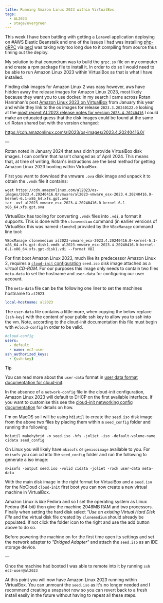 ```yaml
---
title: Running Amazon Linux 2023 within VirtualBox
tags:
  - AL2023
  - stage/evergreen
---
```



This week I have been battling with getting a Laravel application deploying on #AWS Elastic Beanstalk and one of the issues I had was installing [php-gRPC](https://grpc.io/) via [pecl](https://pecl.php.net/) was taking _way_ too long due to it compiling from source thus timing out the deploy.

My solution to that conundrum was to build the `grpc.so` file on my computer and create a rpm package file to install it. In order to do so I would need to be able to run Amazon Linux 2023 within VirtualBox as that is what I have installed.


Finding disk images for Amazon Linux 2 was easy however, aws have hidden away the release images for Amazon Linux 2023, most likely because they want you to use docker. In my search I came across Rotan Hanrahan's post [Amazon Linux 2023 on VirtualBox](https://www.rotanhanrahan.com/2024/01/27/amazon-linux-2023-on-virtualbox) from January this year and while they link to the os images for release `2023.3.20240122.0` looking at the [most recent AL2023 release notes for version `2023.4.20240416`](https://docs.aws.amazon.com/linux/al2023/release-notes/relnotes-2023.4.20240416.html) I could make an educated guess that the disk images could be found at the same url Rotan shared but with the version changed:

https://cdn.amazonlinux.com/al2023/os-images/2023.4.20240416.0/

—

Rotan noted in January 2024 that aws didn't provide VirtualBox disk images. I can confirm that hasn't changed as of April 2024. This means that, at time of writing, Rotan's instructions are the best method for getting Amazon Linux 2023 booting within VirtualBox.

First you want to download the vmware `.ova` disk image and unpack it to obtain the `.vmdk` file it contains:

```shell
wget https://cdn.amazonlinux.com/al2023/os-images/2023.4.20240416.0/vmware/al2023-vmware_esx-2023.4.20240416.0-kernel-6.1-x86_64.xfs.gpt.ova
tar -xvf al2023-vmware_esx-2023.4.20240416.0-kernel-6.1-x86_64.xfs.gpt.ova

```

VirtualBox has tooling for converting `.vmdk` files into `.vdi`, a format it supports. This is done with the `clonemedium` command (in earlier versions of VirtualBox this was named `clonehd`) provided by the `VBoxManage` command line tool:

```shell
VBoxManage clonemedium al2023-vmware_esx-2023.4.20240416.0-kernel-6.1-x86_64.xfs.gpt-disk1.vmdk al2023-vmware_esx-2023.4.20240416.0-kernel-6.1-x86_64.xfs.gpt-disk1.vdi --format VDI
```

For first boot Amazon Linux 2023, much like its predecessor Amazon Linux 2, requires a [`cloud-init` configuration](https://docs.aws.amazon.com/linux/al2023/ug/seed-iso.html) `seed.iso` disk image attached as a _virtual CD-ROM_. For our purposes this image only needs to contain two files `meta-data` to set the hostname and `user-data` for configuring our user account.

The `meta-data` file can be the following one liner to set the machines hostname to `al2023`.

```yaml
local-hostname: al2023
```

The `user-data` file contains a little more, when copying the below replace `{ssh-key}` with the content of your public ssh key to allow you to ssh into the vm. Note, according to the cloud-init documentation this file must begin with `#cloud-config`  in order to be valid.

```yaml
#cloud-config
users:
  - default
  - name: ec2-user
ssh_authorized_keys:
  - {ssh-key}
```
> [!TIP]
> You can read more about the `user-data` format in [user data format documentation for cloud-init](https://cloudinit.readthedocs.io/en/23.4.1/explanation/format.html).

In the absence of a `network-config` file in the cloud-init configuration, Amazon Linux 2023 will default to DHCP on the first available interface. If you want to customise this see the [cloud-init networking config documentation](https://cloudinit.readthedocs.io/en/23.4.1/reference/network-config-format-v2.html) for details on how.

I'm on MacOS so I will be using `hdiutil` to create the `seed.iso` disk image from the above two files by placing them within a `seed_config` folder and running the following:

```shell
hdiutil makehybrid -o seed.iso -hfs -joliet -iso -default-volume-name cidata seed_config
```

On Linux you will likely have `mkisofs` or `genisoimage` available to you. For `mkisofs` you can cd into the `seed_config` folder and run the following to generate a iso image:

```shell
mkisofs -output seed.iso -volid cidata -joliet -rock user-data meta-data
```

With the main disk image in the right format for VirtualBox and a `seed.iso` for the NoCloud `cloud-init` first boot you can now create a new virtual machine in VirtualBox.

Amazon Linux is _like_ Fedora and so I set the operating system as Linux Fedora (64-bit) then give the machine 2048MB RAM and two processors. Finally when setting the hard disk select _"Use an existing Virtual Hard Disk File_ and the virtual disk file created by `clonemedium` should already be populated. If not click the folder icon to the right and use the add button above to do so.

Before powering the machine on for the first time open its settings and set the network adapter to _"Bridged Adapter"_ and attach the `seed.iso` as an IDE storage device.

—

Once the machine had booted I was able to remote into it by running `ssh ec2-user@al2023`

At this point you will now have Amazon Linux 2023 running within VirtualBox. You can unmount the `seed.iso` as it's no longer needed and I recommend creating a snapshot now so you can revert back to a fresh install easily in the future without having to repeat all these steps.
